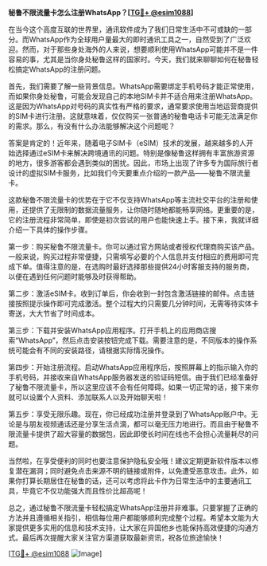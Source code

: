 **秘鲁不限流量卡怎么注册WhatsApp？[[TG💪+ @esim1088](https://t.me/s/esim1088)]**

在当今这个高度互联的世界里，通讯软件成为了我们日常生活中不可或缺的一部分。而WhatsApp作为全球用户量最大的即时通讯工具之一，自然受到了广泛欢迎。然而，对于那些身处海外的人来说，想要顺利使用WhatsApp可能并不是一件容易的事，尤其是当你身处秘鲁这样的国家时。今天，我们就来聊聊如何在秘鲁轻松搞定WhatsApp的注册问题。

首先，我们需要了解一些背景信息。WhatsApp需要绑定手机号码才能正常使用，而如果你身处秘鲁，可能会发现自己的本地SIM卡并不适合用来注册WhatsApp。这是因为WhatsApp对号码的真实性有严格的要求，通常要求使用当地运营商提供的SIM卡进行注册。这就意味着，仅仅购买一张普通的秘鲁电话卡可能无法满足你的需求。那么，有没有什么办法能够解决这个问题呢？

答案是肯定的！近年来，随着电子SIM卡（eSIM）技术的发展，越来越多的人开始选择通过eSIM卡来解决跨境通讯的问题。特别是像秘鲁这样拥有丰富旅游资源的地方，很多游客都会遇到类似的困扰。因此，市场上出现了许多专为国际旅行者设计的虚拟SIM卡服务，比如我们今天要重点介绍的一款产品——秘鲁不限流量卡。

这款秘鲁不限流量卡的优势在于它不仅支持WhatsApp等主流社交平台的注册和使用，还提供了无限制的数据流量服务，让你随时随地都能畅享网络。更重要的是，它的注册流程非常简单，即使是初次尝试的用户也能快速上手。接下来，我就详细介绍一下具体的操作步骤。

第一步：购买秘鲁不限流量卡。你可以通过官方网站或者授权代理商购买该产品。一般来说，购买过程非常便捷，只需填写必要的个人信息并支付相应的费用即可完成下单。值得注意的是，在选购时最好选择那些提供24小时客服支持的服务商，以便在遇到任何问题时能够及时获得帮助。

第二步：激活eSIM卡。收到订单后，你会收到一封包含激活链接的邮件。点击链接按照提示操作即可完成激活。整个过程大约只需要几分钟时间，无需等待实体卡寄送，大大节省了时间成本。

第三步：下载并安装WhatsApp应用程序。打开手机上的应用商店搜索“WhatsApp”，然后点击安装按钮完成下载。需要注意的是，不同版本的操作系统可能会有不同的安装路径，请根据实际情况操作。

第四步：开始注册流程。启动WhatsApp应用程序后，按照屏幕上的指示输入你的手机号码，并接收来自WhatsApp服务器发送的验证码短信。由于我们已经准备好了秘鲁不限流量卡，所以这里应该不会有任何障碍。如果一切正常的话，接下来你就可以设置个人资料、添加联系人以及开始聊天啦！

第五步：享受无限乐趣。现在，你已经成功注册并登录到了WhatsApp账户中。无论是与朋友视频通话还是分享生活点滴，都可以毫无压力地进行。而且由于秘鲁不限流量卡提供了超大容量的数据包，因此即使长时间在线也不会担心流量耗尽的问题。

当然啦，在享受便利的同时也要注意保护隐私安全哦！建议定期更新软件版本以修复潜在漏洞；同时避免点击来源不明的链接或附件，以免遭受恶意攻击。此外，如果你打算长期居住在秘鲁的话，还可以考虑将此卡作为日常生活中的主要通讯工具，毕竟它不仅功能强大而且性价比超高呢！

总之，通过秘鲁不限流量卡轻松搞定WhatsApp注册并非难事。只要掌握了正确的方法并且遵循相关指引，相信每位用户都能够顺利完成整个过程。希望本文能为大家提供更多实用的信息和技术支持，让大家在异国他乡也能保持高效便捷的沟通方式。最后再次提醒大家关注官方渠道获取最新资讯，祝各位旅途愉快！

[[TG💪+ @esim1088](https://t.me/s/esim1088) ![Image](https://i.postimg.cc/4NQfJmqS/Snipaste-2025-05-13-00-14-12.png)]